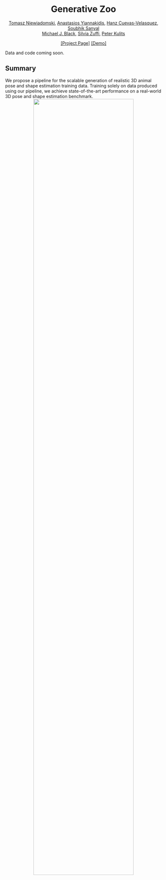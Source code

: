 <h1 align="center">Generative Zoo</h1>
<p align="center">
  <a href="https://ps.is.mpg.de/person/ntomasz">Tomasz Niewiadomski</a>, <a href="https://ps.is.mpg.de/person/ayiannakidis">Anastasios Yiannakidis</a>, <a href="https://www.hanzcuevas.com/">Hanz Cuevas-Velasquez</a>, <a href="https://sites.google.com/view/soubhiksanyal/">Soubhik Sanyal</a></br><a href="https://ps.is.mpg.de/person/black">Michael J. Black</a>, <a href="https://imati.cnr.it/mypage.php?idk=PG-2">Silvia Zuffi</a>, <a href="https://kulits.github.io/">Peter Kulits</a>
</p>
<p align="center">
  <a href="https://genzoo.is.tue.mpg.de">[Project Page]</a> <a href="https://genzoo-org-genzoo.hf.space/">[Demo]</a>
</p>
<p>Data and code coming soon.</p>
<h2>Summary</h2>We propose a pipeline for the scalable generation of realistic 3D animal pose and shape estimation training data. Training solely on data produced using our pipeline, we achieve state-of-the-art performance on a real-world 3D pose and shape estimation benchmark.
<div style="text-align:center">
<img src="https://genzoo.is.tue.mpg.de/media/upload/teaser.jpg" style="width:80%">
</div>